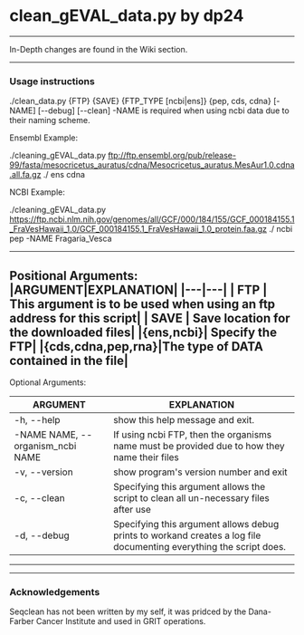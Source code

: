 # clean_gEVAL_data.py by dp24
---
In-Depth changes are found in the Wiki section.

---
### Usage instructions

./clean_data.py {FTP} {SAVE} {FTP_TYPE [ncbi|ens]} {pep, cds, cdna} [-NAME] [--debug] [--clean]
-NAME is required when using ncbi data due to their naming scheme.


Ensembl Example:

./cleaning_gEVAL_data.py ftp://ftp.ensembl.org/pub/release-99/fasta/mesocricetus_auratus/cdna/Mesocricetus_auratus.MesAur1.0.cdna.all.fa.gz ./ ens cdna


NCBI Example:

./cleaning_gEVAL_data.py https://ftp.ncbi.nlm.nih.gov/genomes/all/GCF/000/184/155/GCF_000184155.1_FraVesHawaii_1.0/GCF_000184155.1_FraVesHawaii_1.0_protein.faa.gz ./ ncbi pep -NAME Fragaria_Vesca 

-------------------------------------------------------------


Positional Arguments:
|ARGUMENT|EXPLANATION| 
|---|---|
|  FTP  | This argument is to be used when using an ftp address for this script|
|  SAVE | Save location for the downloaded files|
|{ens,ncbi}| Specify the FTP|
|{cds,cdna,pep,rna}|The type of DATA contained in the file|
---------

Optional Arguments:

|ARGUMENT|EXPLANATION| 
|---|---|
|-h, --help |show this help message and exit.|
| -NAME NAME, --organism_ncbi NAME | If using ncbi FTP, then the organisms name must be provided due to how they name their files |
|-v, --version|show program's version number and exit|
|-c, --clean|Specifying this argument allows the script to clean all un-necessary files after use|
|-d, --debug |Specifying this argument allows debug prints to workand creates a log file documenting everything the script does.|
--------

---
### Acknowledgements

Seqclean has not been written by my self, it was pridced by the Dana-Farber Cancer Institute and used in GRIT operations.
